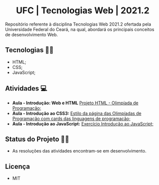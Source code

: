 <h1 align="center">  UFC | Tecnologias Web | 2021.2 </h1>

Repositório referente à disciplina Tecnologias Web 2021.2 ofertada pela Universidade Federal do Ceará, na qual, abordará os principais conceitos de desenvolvimento Web.

## Tecnologias 🚀🚀

- HTML;
- CSS;
- JavaScript;
  
## Atividades 💻

  - **Aula - Introdução: Web e HTML** [Projeto HTML - Olimpíada de Programação;](https://github.com/andressagomes26/tecWeb_UFC/tree/main/Aula%2001%20-%20Introdu%C3%A7%C3%A3o%20Web%20e%20HTML/Projeto%20HTML%20-%20Olimp%C3%ADada%20de%20Programa%C3%A7%C3%A3o/OlimpProgramacao)
  - **Aula - Introdução ao CSS3:** [Estilo da página das Olimpíadas de Programação com cards das linguagens de programação;](https://github.com/andressagomes26/tecWeb_UFC/tree/main/Aula%2002%20-%20Introdu%C3%A7%C3%A3o%20ao%20CSS3/Estilo%20da%20p%C3%A1gina%20das%20Olimp%C3%ADadas%20de%20Programa%C3%A7%C3%A3o/%5Bcss%5DOlimpProgramacao)
  - **Aula - Introdução ao JavaScript:** [Exercício Introdução ao JavaScript;](https://github.com/andressagomes26/LaunchBase_Desafios/tree/master/Fase02/modulo01/Desafio03)
  
## Status do Projeto 📆📌
- As resoluções das atividades encontram-se em desenvolvimento.

## Licença
- MIT
